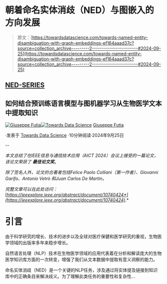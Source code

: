 # 朝着命名实体消歧（NED）与图嵌入的方向发展

> 原文：[https://towardsdatascience.com/towards-named-entity-disambiguation-with-graph-embeddings-ef164aaad37c?source=collection_archive---------2-----------------------#2024-09-25](https://towardsdatascience.com/towards-named-entity-disambiguation-with-graph-embeddings-ef164aaad37c?source=collection_archive---------2-----------------------#2024-09-25)

## [NED-SERIES](https://medium.com/tag/ned-series)

## 如何结合预训练语言模型与图机器学习从生物医学文本中提取知识

[](https://medium.com/@giuseppefutia?source=post_page---byline--ef164aaad37c--------------------------------)[![Giuseppe Futia](../Images/4d1d3b3766eca9ae8220dc5eb480a4cf.png)](https://medium.com/@giuseppefutia?source=post_page---byline--ef164aaad37c--------------------------------)[](https://towardsdatascience.com/?source=post_page---byline--ef164aaad37c--------------------------------)[![Towards Data Science](../Images/a6ff2676ffcc0c7aad8aaf1d79379785.png)](https://towardsdatascience.com/?source=post_page---byline--ef164aaad37c--------------------------------) [Giuseppe Futia](https://medium.com/@giuseppefutia?source=post_page---byline--ef164aaad37c--------------------------------)

·发表于 [Towards Data Science](https://towardsdatascience.com/?source=post_page---byline--ef164aaad37c--------------------------------) ·10分钟阅读·2024年9月25日

--

*本文总结了在IEEE信息与通信技术应用（AICT 2024）会议上接受的一篇论文，该论文荣获了* ***最佳论文奖***。 

*除了签名人外，论文的合著者包括Felice Paolo Colliani（第一作者）、Giovanni Garifo、Antonio Vetrò 和Juan Carlos De Martin。*

*完整文章可以在此处访问：* [*https://ieeexplore.ieee.org/abstract/document/10740424*](https://ieeexplore.ieee.org/abstract/document/10740424)*.*

# 引言

由于科学研究的增长、技术的进步以及全球对医疗保健和医学研究的重视，生物医学领域的出版率多年来稳步增长。

自然语言处理（NLP）技术在生物医学领域的应用代表着在分析和解读庞大的生物医学知识库方面的一次转变，增强了我们从文本数据中提取有意义洞察的能力。

命名实体消歧（NED）是一个关键的NLP任务，涉及通过将实体提及链接到知识库中的正确条目来解决歧义。为了理解此类任务的重要性和复杂性...
